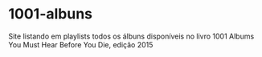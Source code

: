 # 1001-albuns
Site listando em playlists todos os álbuns disponíveis no livro 1001 Albums You Must Hear Before You Die, edição 2015
